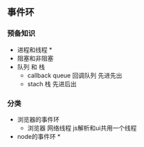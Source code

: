 ## 事件环

### 预备知识
* 进程和线程
    * 
* 阻塞和非阻塞
* 队列 和 栈
    * callback queue 回调队列 先进先出
    * stach 栈 先进后出

### 分类
* 浏览器的事件环
    * 浏览器 网络线程 js解析和ui共用一个线程
* node的事件环
    * 